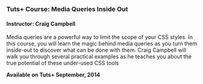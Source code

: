 ### Tuts+ Course: Media Queries Inside Out
#### Instructor: Craig Campbell

Media queries are a powerful way to limit the scope of your CSS styles. In this course, you will learn the magic behind media queries as you turn them inside-out to discover what can be done with them. Craig Campbell will walk you through several practical examples as he teaches you about the true potential of these under-used CSS tools

**Available on Tuts+ September, 2014**